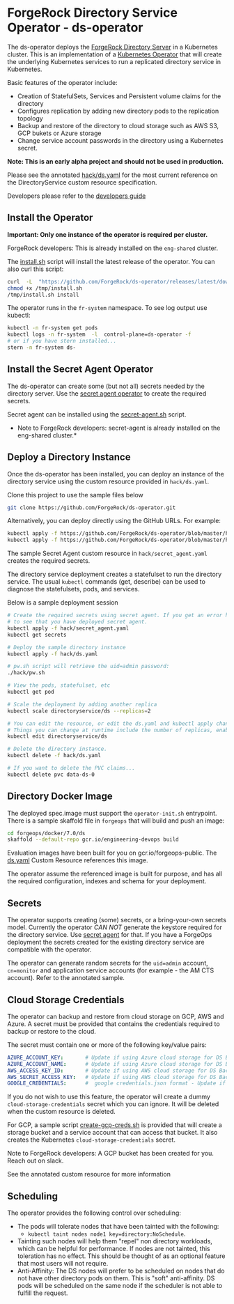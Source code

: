 # ForgeRock Directory Service Operator - ds-operator

The ds-operator deploys
the [ForgeRock Directory Server](https://www.forgerock.com/platform/directory-services)
 in a Kubernetes cluster. This
is an implementation of a [Kubernetes Operator](https://kubernetes.io/docs/concepts/extend-kubernetes/operator/) that will create the underlying Kubernetes services to run a replicated directory service in Kubernetes.

Basic features of the operator include:

* Creation of StatefulSets, Services and Persistent volume claims for the directory
* Configures replication by adding new directory pods to the replication topology
* Backup and restore of the directory to cloud storage such as AWS S3, GCP bukets or Azure storage
* Change service account passwords in the directory using a Kubernetes secret.


**Note: This is an early alpha project and should not be used in production.**

Please see the annotated [hack/ds.yaml](hack/ds.yaml) for the most current reference on the DirectoryService custom resource specification.

Developers please refer to the [developers guide](DEVELOPMENT.md)


## Install the Operator

**Important: Only one instance of the operator is required per cluster.**

ForgeRock developers: This is already installed on the `eng-shared` cluster.

The [install.sh](install.sh) script will install the latest release of the operator. You can also curl this script:

```bash
curl  -L  "https://github.com/ForgeRock/ds-operator/releases/latest/download/install.sh" -o /tmp/install.sh
chmod +x /tmp/install.sh
/tmp/install.sh install
```

The operator runs in the `fr-system` namespace. To see log output use kubectl:

```bash
kubectl -n fr-system get pods
kubectl logs -n fr-system  -l  control-plane=ds-operator -f
# or if you have stern installed...
stern -n fr-system ds-
```

## Install the Secret Agent Operator

The ds-operator can create some (but not all) secrets needed by the directory server.
Use the [secret agent operator](https://github.com/ForgeRock/secret-agent) to
create the required secrets.

Secret agent can be installed using the [secret-agent.sh](https://raw.githubusercontent.com/ForgeRock/forgeops/master/bin/secret-agent.sh) script.

* Note to ForgeRock developers: secret-agent is already installed on the eng-shared cluster.*

## Deploy a Directory Instance

Once the ds-operator has been installed, you can deploy an instance of the directory service using the custom
resource provided in `hack/ds.yaml`.

Clone this project to use the sample files below

```bash
git clone https://github.com/ForgeRock/ds-operator.git
```

Alternatively, you can deploy directly using the GitHub URLs. For example:

```bash
kubectl apply -f https://github.com/ForgeRock/ds-operator/blob/master/hack/secret_agent.yaml
kubectl apply -f https://github.com/ForgeRock/ds-operator/blob/master/hack/ds.yaml
```

The sample Secret Agent custom resource in `hack/secret_agent.yaml` creates the required secrets.

The directory service deployment creates a statefulset to run the directory service. The usual
`kubectl` commands (get, describe) can be used to diagnose the statefulsets, pods, and services.


Below is a sample deployment session

```bash
# Create the required secrets using secret agent. If you get an error here check
# to see that you have deployed secret agent.
kubectl apply -f hack/secret_agent.yaml
kubectl get secrets

# Deploy the sample directory instance
kubectl apply -f hack/ds.yaml

# pw.sh script will retrieve the uid=admin password:
./hack/pw.sh

# View the pods, statefulset, etc
kubectl get pod

# Scale the deployment by adding another replica
kubectl scale directoryservice/ds --replicas=2

# You can edit the resource, or edit the ds.yaml and kubectl apply changes
# Things you can change at runtime include the number of replicas, enable/disable of backup/restore
kubectl edit directoryservice/ds

# Delete the directory instance.
kubectl delete -f hack/ds.yaml

# If you want to delete the PVC claims...
kubectl delete pvc data-ds-0
```

## Directory Docker Image

The deployed spec.image must support the `operator-init.sh` entrypoint. There is a sample skaffold file in `forgeops` that will build
and push an image:

```bash
cd forgeops/docker/7.0/ds
skaffold --default-repo gcr.io/engineering-devops build
```

Evaluation images have been built for you on gcr.io/forgeops-public. The [ds.yaml](hack/ds.yaml) Custom Resource references this image.

The operator assume the referenced image is built for purpose, and has all the required configuration, indexes and schema for your deployment.

## Secrets

The operator supports creating (some) secrets, or a bring-your-own secrets model. Currently the operator *CAN NOT* generate the
keystore required for the directory service. Use [secret agent](https://github.com/ForgeRock/secret-agent) for that. If you have a ForgeOps deployment
the secrets created for the existing directory service are compatible with the operator.

The operator can generate random secrets for the `uid=admin` account, `cn=monitor` and application service accounts (for
example - the AM CTS account). Refer to the annotated sample.

## Cloud Storage Credentials

The operator can backup and restore from cloud storage on GCP, AWS and Azure. A secret must be
provided that contains the credentials required to backup or restore to the cloud.

The secret must contain one or more of the following key/value pairs:

```yaml
AZURE_ACCOUNT_KEY:       # Update if using Azure cloud storage for DS Backups
AZURE_ACCOUNT_NAME:      # Update if using Azure cloud storage for DS Backups
AWS_ACCESS_KEY_ID:       # Update if using AWS cloud storage for DS Backups
AWS_SECRET_ACCESS_KEY:   # Update if using AWS cloud storage for DS Backups
GOOGLE_CREDENTIALS:      #  google credentials.json format - Update if using GCP cloud storage for DS Backups
```

If you do not wish to use this feature, the operator will create a dummy  `cloud-storage-credentials` secret which
you can ignore. It will be deleted when the custom resource is deleted.

For GCP, a sample script [create-gcp-creds.sh](hack/create-gcp-creds.sh) is provided that will create a storage bucket and a
service account that can access that bucket. It also creates the Kubernetes  `cloud-storage-credentials` secret.

Note to ForgeRock developers: A GCP bucket has been
created for you. Reach out on slack.

See the annotated custom resource for more information

## Scheduling

The operator provides the following control over scheduling:

* The pods will tolerate nodes that have been tainted with the following:
  * `kubectl taint nodes node1 key=directory:NoSchedule`.
* Tainting
 such nodes will help them "repel" non directory workloads, which can be helpful for performance.  If nodes are not tainted,
 this toleration has no effect. This should be thought of as an optional feature that most users will not require.
* Anti-Affinity: The DS nodes will prefer to be scheduled on nodes that do not have other directory pods on them. This is
  "soft" anti-affinity.  DS pods will be scheduled on the same node if the scheduler is not able to fulfill the request.